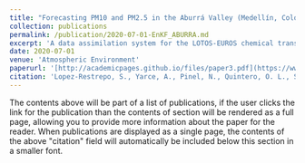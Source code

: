 ```yaml
---
title: "Forecasting PM10 and PM2.5 in the Aburrá Valley (Medellín, Colombia) via EnKF based data assimilation"
collection: publications
permalink: /publication/2020-07-01-EnKF_ABURRA.md
excerpt: 'A data assimilation system for the LOTOS-EUROS chemical transport model has been implemented to improve the simulation and forecast of PM10 and PM2.5 in a densely populated urban valley of the tropical Andes. The Aburrá Valley in Colombia was used as a case study, given data availability and current environmental issues related to population expansion. The data assimilation system is an Ensemble Kalman filter with covariance localization based on specification of uncertainties in the emissions. Observations assimilated were obtained from a surface network for the period March–April of 2016, a period of one of the worst air quality crisis in recent history of the region. In a first series of experiments, the spatial length scale of the covariance localization and the temporal length scale of the stochastic model for the emission uncertainty were calibrated to optimize the assimilation system. The calibrated system was then used in a series of assimilation experiments, where simulation of particulate matter concentrations was strongly improved during the assimilation period, which also improved the ability to accurately forecast PM10 and PM2.5 concentrations over a period of several days.'
date: 2020-07-01
venue: 'Atmospheric Environment'
paperurl: '[http://academicpages.github.io/files/paper3.pdf](https://www.sciencedirect.com/science/article/abs/pii/S1352231020302442)'
citation: 'Lopez-Restrepo, S., Yarce, A., Pinel, N., Quintero, O. L., Segers, A., & Heemink, A. W. (2020). Forecasting PM10 and PM2. 5 in the Aburrá Valley (Medellín, Colombia) via EnKF based data assimilation. Atmospheric environment, 232, 117507.'
---
```


The contents above will be part of a list of publications, if the user clicks the link for the publication than the contents of section will be rendered as a full page, allowing you to provide more information about the paper for the reader. When publications are displayed as a single page, the contents of the above "citation" field will automatically be included below this section in a smaller font.
